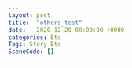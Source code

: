 ```yaml
---
layout: post
title:  "others_test"
date:   2020-12-20 08:00:00 +0000
categories: Etc
Tags: Story Etc
SceneCode: []
---
```

